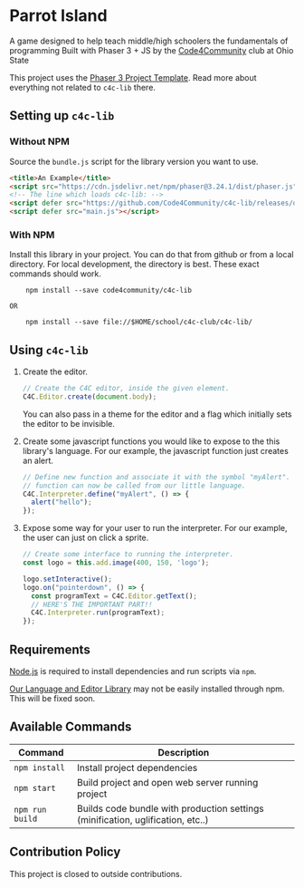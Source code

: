 # Parrot Island
A game designed to help teach middle/high schoolers the fundamentals of programming
Built with Phaser 3 + JS by the [Code4Community](http://c4cosu.com) club at Ohio State

This project uses the [Phaser 3 Project
Template](https://github.com/photonstorm/phaser3-project-template). Read more
about everything not related to `c4c-lib` there.

## Setting up `c4c-lib`

### Without NPM

Source the `bundle.js` script for the library version you want to use.

```html
<title>An Example</title>
<script src="https://cdn.jsdelivr.net/npm/phaser@3.24.1/dist/phaser.js"></script>
<!-- The line which loads c4c-lib: -->
<script defer src="https://github.com/Code4Community/c4c-lib/releases/download/0.2.2/bundle.js"></script>
<script defer src="main.js"></script>
```

### With NPM

Install this library in your project. You can do that from github or from a local directory. For local development, the directory is best. These exact commands should work.

        npm install --save code4community/c4c-lib
        
    OR
    
        npm install --save file://$HOME/school/c4c-club/c4c-lib/

## Using `c4c-lib` 

1.  Create the editor.

    ```javascript
    // Create the C4C editor, inside the given element.
    C4C.Editor.create(document.body);
    ```
    
    You can also pass in a theme for the editor and a flag which initially sets the editor to be invisible.
    
2.  Create some javascript functions you would like to expose to the this library's language. For our example, the javascript function just creates an alert.

    ```javascript
    // Define new function and associate it with the symbol "myAlert". This
    // function can now be called from our little language.
    C4C.Interpreter.define("myAlert", () => {
      alert("hello");
    });
    ```

3.  Expose some way for your user to run the interpreter. For our example, the user can just on click a sprite.

    ```javascript
    // Create some interface to running the interpreter.
    const logo = this.add.image(400, 150, 'logo');

    logo.setInteractive();
    logo.on("pointerdown", () => {
      const programText = C4C.Editor.getText();
      // HERE'S THE IMPORTANT PART!!
      C4C.Interpreter.run(programText);
    });
    ```

## Requirements

[Node.js](https://nodejs.org) is required to install dependencies and run scripts via `npm`.

[Our Language and Editor Library](https://github.com/Code4Community/code-editor-and-interpreter) may not be easily installed through npm. This will be fixed soon.

## Available Commands

| Command         | Description                                                                     |
|-----------------|---------------------------------------------------------------------------------|
| `npm install`   | Install project dependencies                                                    |
| `npm start`     | Build project and open web server running project                               |
| `npm run build` | Builds code bundle with production settings (minification, uglification, etc..) |

## Contribution Policy
This project is closed to outside contributions.
